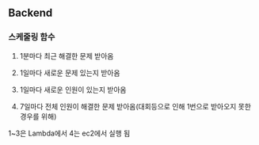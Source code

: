 ## Backend

### 스케줄링 함수

1. 1분마다 최근 해결한 문제 받아옴

1. 1일마다 새로운 문제 있는지 받아옴

1. 1일마다 새로운 인원이 있는지 받아옴

1. 7일마다 전체 인원이 해결한 문제 받아옴(대회등으로 인해 1번으로 받아오지 못한 경우를 위해)

1~3은 Lambda에서 4는 ec2에서 실행 됨
